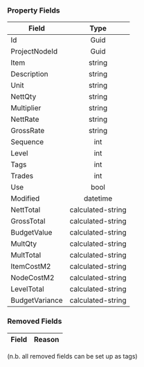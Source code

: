 ### Property Fields

| Field        | Type           | 
| ------------- |:-------------:|
| Id      | Guid |
| ProjectNodeId      | Guid      |
| Item | string      |
| Description | string      |
| Unit | string      |
| NettQty | string      |
| Multiplier | string      |
| NettRate | string      |
| GrossRate | string      |
| Sequence | int      |
| Level | int      |
| Tags | int      |
| Trades | int      |
| Use | bool      |
| Modified | datetime      |
| NettTotal | calculated-string      |
| GrossTotal | calculated-string      |
| BudgetValue | calculated-string      |
| MultQty | calculated-string      |
| MultTotal | calculated-string      |
| ItemCostM2 | calculated-string      |
| NodeCostM2 | calculated-string      |
| LevelTotal | calculated-string      |
| BudgetVariance | calculated-string      |

### Removed Fields

| Field        | Reason           | 
| ------------- |:-------------:|


(n.b. all removed fields can be set up as tags)
